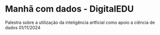 # Manhã com dados - DigitalEDU
Palestra sobre a utilização da inteligência artficial como apoio a ciência de dados
01/11/2024

